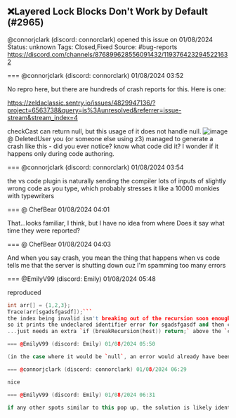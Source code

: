 ## ❌Layered Lock Blocks Don't Work by Default (#2965)
@connorjclark (discord: connorclark) opened this issue on 01/08/2024
Status: unknown
Tags: Closed,Fixed
Source: #bug-reports https://discord.com/channels/876899628556091432/1193764232945221632


=== @connorjclark (discord: connorclark) 01/08/2024 03:52

No repro here, but there are hundreds of crash reports for this. Here is one:

https://zeldaclassic.sentry.io/issues/4829947136/?project=6563738&query=is%3Aunresolved&referrer=issue-stream&stream_index=4


checkCast can return null, but this usage of it does not handle null.
![image](https://cdn.discordapp.com/attachments/1193764232945221632/1193764233247199282/image.png?ex=65e54594&is=65d2d094&hm=f5f407e88dcf3ae98f3be4fc0e557d18ed34e90bafccd7666816b7ef9f3b1de1&)
@ DeletedUser you (or someone else using z3) managed to generate a crash like this - did you ever notice? know what code did it?
I wonder if it happens only during code authoring.

=== @connorjclark (discord: connorclark) 01/08/2024 03:54

the vs code plugin is naturally sending the compiler lots of inputs of slightly wrong code as you type, which probably stresses it like a 10000 monkies with typewriters

=== @ ChefBear 01/08/2024 04:01

That...looks familiar, I think, but I have no idea from where
Does it say what time they were reported?

=== @ ChefBear 01/08/2024 04:03

And when you say crash, you mean the thing that happens when vs code tells me that the server is shutting down cuz I'm spamming too many errors

=== @EmilyV99 (discord: Emily) 01/08/2024 05:48

reproduced
```cpp
int arr[] = {1,2,3};
Trace(arr[sgadsfgasdf]);```
the index being invalid isn't breaking out of the recursion soon enough
so it prints the undeclared identifier error for sgadsfgasdf and then crashes
...just needs an extra `if (breakRecursion(host)) return;` above the `checkCast`

=== @EmilyV99 (discord: Emily) 01/08/2024 05:50

(in the case where it would be `null`, an error would already have been thrown which sets the recursion-breaking flag)

=== @connorjclark (discord: connorclark) 01/08/2024 06:29

nice

=== @EmilyV99 (discord: Emily) 01/08/2024 06:31

if any other spots similar to this pop up, the solution is likely identical
